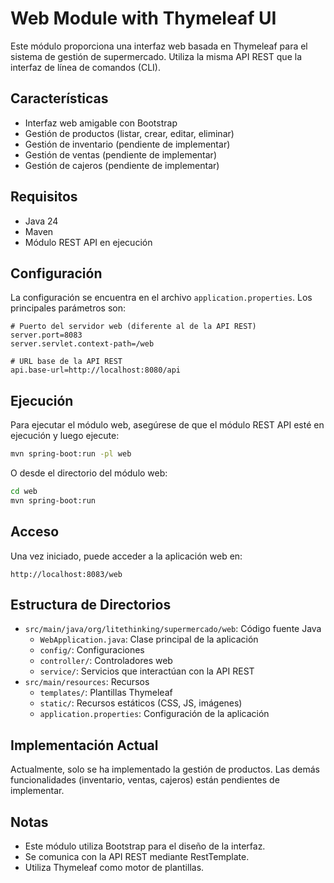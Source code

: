 # Web Module with Thymeleaf UI

Este módulo proporciona una interfaz web basada en Thymeleaf para el sistema de gestión de supermercado. Utiliza la misma API REST que la interfaz de línea de comandos (CLI).

## Características

- Interfaz web amigable con Bootstrap
- Gestión de productos (listar, crear, editar, eliminar)
- Gestión de inventario (pendiente de implementar)
- Gestión de ventas (pendiente de implementar)
- Gestión de cajeros (pendiente de implementar)

## Requisitos

- Java 24
- Maven
- Módulo REST API en ejecución

## Configuración

La configuración se encuentra en el archivo `application.properties`. Los principales parámetros son:

```properties
# Puerto del servidor web (diferente al de la API REST)
server.port=8083
server.servlet.context-path=/web

# URL base de la API REST
api.base-url=http://localhost:8080/api
```

## Ejecución

Para ejecutar el módulo web, asegúrese de que el módulo REST API esté en ejecución y luego ejecute:

```bash
mvn spring-boot:run -pl web
```

O desde el directorio del módulo web:

```bash
cd web
mvn spring-boot:run
```

## Acceso

Una vez iniciado, puede acceder a la aplicación web en:

```
http://localhost:8083/web
```

## Estructura de Directorios

- `src/main/java/org/litethinking/supermercado/web`: Código fuente Java
  - `WebApplication.java`: Clase principal de la aplicación
  - `config/`: Configuraciones
  - `controller/`: Controladores web
  - `service/`: Servicios que interactúan con la API REST
- `src/main/resources`: Recursos
  - `templates/`: Plantillas Thymeleaf
  - `static/`: Recursos estáticos (CSS, JS, imágenes)
  - `application.properties`: Configuración de la aplicación

## Implementación Actual

Actualmente, solo se ha implementado la gestión de productos. Las demás funcionalidades (inventario, ventas, cajeros) están pendientes de implementar.

## Notas

- Este módulo utiliza Bootstrap para el diseño de la interfaz.
- Se comunica con la API REST mediante RestTemplate.
- Utiliza Thymeleaf como motor de plantillas.